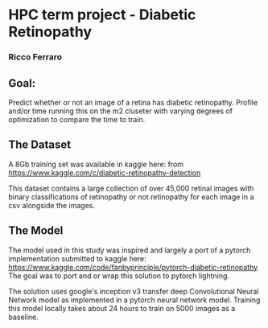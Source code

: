 # HPC term project - Diabetic Retinopathy

### Ricco Ferraro

## Goal:

Predict whether or not an image of a retina has diabetic retinopathy. Profile and/or time running this on the m2 cluseter with varying degrees of optimization to compare the time to train. 
## The Dataset

A 8Gb training set was available in kaggle here: from https://www.kaggle.com/c/diabetic-retinopathy-detection

This dataset contains a large collection of over 45,000 retinal images with binary classifications of retinopathy or not retinopathy for each image in a csv alongside the images.

## The Model

The model used in this study was inspired and largely a port of a pytorch implementation submitted to kaggle here: https://www.kaggle.com/code/fanbyprinciple/pytorch-diabetic-retinopathy  The goal was to port and or wrap this solution to pytorch lightning.

The solution uses google's inception v3 transfer deep Convolutional Neural Network model as implemented in a pytorch neural network model. Training this model locally takes about 24 hours to train on 5000 images as a baseline.
